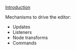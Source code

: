 

[Introduction](https://facebook.github.io/lexical-ios/documentation/lexical/introduction/)


Mechanisms to drive the editor:

- Updates
- Listeners
- Node transforms
- Commands

